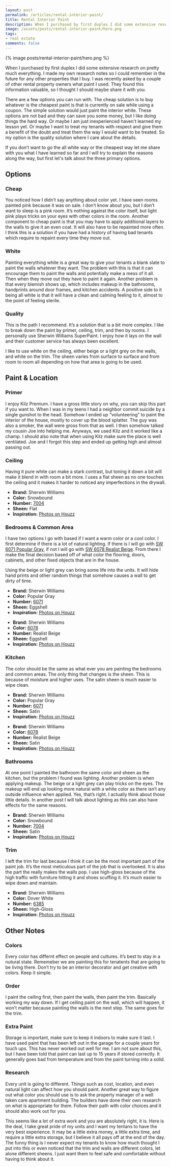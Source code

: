 ```yaml
---
layout: post
permalink: /articles/rental-interior-paint/
title: Rental Interior Paint
description: When I purchased by first duplex I did some extensive research on pretty much everything. I made my own research notes so I could remember in the future for any other properties that I buy. I was recently asked by a couple of other rental property owners what paint I used.
image: /assets/posts/rental-interior-paint/hero.png
tags:
- real estate
comments: false
---
```


<div class="hero">{% image posts/rental-interior-paint/hero.png %}</div>

<p>When I purchased by first duplex I did some extensive research on pretty much everything. I made my own research notes so I could remember in the future for any other properties that I buy. I was recently asked by a couple of other rental property owners what paint I used. They found this information valuable, so I thought I should maybe share it with you.</p>
<p>There are a few options you can run with. The cheap solution is to buy whatever is the cheapest paint is that is currently on sale while using a coupon. The simple solution would just paint the interior white. These options are not bad and they can save you some money, but I like doing things the hard way. Or maybe I am just inexperienced haven't learned my lesson yet. Or maybe I want to treat my tenants with respect and give them a benefit of the doubt and treat them the way I would want to be treated. So my option is the quality solution where I care about the details.</p>
<p>If you don’t want to go the all white way or the cheapest way let me share with you what I have learned so far and I will try to explain the reasons along the way, but first let's talk about the three primary options.</p>

<h2>Options</h2>
<h3>Cheap</h3>
<p>You noticed how I didn’t say anything about color yet. I have seen rooms painted pink because it was on sale. I don’t know about you, but I don’t want to sleep is a pink room. It’s nothing against the color itself, but light pink plays tricks on your eyes with other colors in the room. Another component to cheap paint is that you may have to apply additional layers to the walls to give it an even coat. It will also have to be repainted more often. I think this is a solution if you have had a history of having bad tenants which require to repaint every time they move out.</p>

<h3>White</h3>
<p>Painting everything white is a great way to give your tenants a blank slate to paint the walls whatever they want. The problem with this is that it can encourage them to paint the walls and potentially make a mess of it all. Then when they move out they have to paint it again. Another problem is that every blemish shows up, which includes makeup in the bathrooms, handprints around door frames, and kitchen accidents. A positive side to it being all white is that it will have a clean and calming feeling to it, almost to the point of feeling sterile.</p>

<h3>Quality</h3>
<p>This is the path I recommend. It’s a solution that is a bit more complex. I like to break down the paint by primer, ceiling, trim, and then by rooms. I personally use Sherwin Williams SuperPaint. I enjoy how it lays on the wall and their customer service has always been excellent.</p>
<p>I like to use white on the ceiling, either beige or a light grey on the walls, and white on the trim. The sheen varies from surface to surface and from room to room all depending on how that area is going to be used.</p>

<h2>Paint &amp; Location</h2>
<h3>Primer</h3>
<p>I enjoy Kilz Premium. I have a gross little story on why, you can skip this part if you want to. When I was in my teens I had a neighbor commit suicide by a single gunshot to the head. Somehow I ended up “volunteering” to paint the interior of the house, mostly to cover up the blood splatter. The guy was also a smoker, the wall were gross from that as well. I then somehow talked my cousin Joe into helping me. Anyways, we used Kilz and it worked like a champ. I should also note that when using Kilz make sure the place is well ventilated. Joe and I forgot this step and ended up getting high and almost passing out.</p>

<h3>Ceiling</h3>
<p>Having it pure white can make a stark contrast, but toning it down a bit will make it blend in with room a bit more. I uses a flat sheen as no one touches the ceiling and it makes it harder to noticed any imperfections in the drywall.</p>

<ul>
  <li><strong>Brand:</strong> Sherwin Williams</li>
  <li><strong>Color:</strong> Snowbound</li>
  <li><strong>Number:</strong> <a href="http://www.sherwin-williams.com/homeowners/color/find-and-explore-colors/paint-colors-by-family/sw7004-snowbound/#/7004/?s=coordinatingColors&p=PS0">7004</a></li>
  <li><strong>Sheen:</strong> Flat</li>
  <li><strong>Inspiration:</strong> <a href="http://www.houzz.com/photos/query/sw-7004-Snowbound">Photos on Houzz</a></li>
</ul>

<h3>Bedrooms &amp; Common Area</h3>
<p>I have two options I go with based if I want a warm color or a cool color. I first determine if there is a lot of natural lighting. If there is I will go with <a href="http://www.sherwin-williams.com/homeowners/color/find-and-explore-colors/paint-colors-by-family/sw6071-popular-gray/#/6071/?s=coordinatingColors&p=PS0">SW 6071 Popular Gray</a>, if not I will go with <a href="https://www.sherwin-williams.com/homeowners/color/find-and-explore-colors/paint-colors-by-family/SW6078/#/6078/?s=coordinatingColors&p=PS0">SW 6078 Realist Beige</a>. From there I make the final decision based off of what color the flooring, doors, cabinets, and other fixed objects that are in the house.</p>
<p>Using the beige or light grey can bring some life into the units. It will hide hand prints and other random things that somehow causes a wall to get dirty of time.</p>

<ul>
  <li><strong>Brand:</strong> Sherwin Williams</li>
  <li><strong>Color:</strong> Popular Gray</li>
  <li><strong>Number:</strong> <a href="http://www.sherwin-williams.com/homeowners/color/find-and-explore-colors/paint-colors-by-family/sw6071-popular-gray/#/6071/?s=coordinatingColors&p=PS0">6071</a></li>
  <li><strong>Sheen:</strong> Eggshell</li>
  <li><strong>Inspiration:</strong> <a href="http://www.houzz.com/photos/query/sw-6071-Popular-Gray">Photos on Houzz</a></li>
</ul>

<ul>
  <li><strong>Brand:</strong> Sherwin Williams</li>
  <li><strong>Color:</strong> <a href="https://www.sherwin-williams.com/homeowners/color/find-and-explore-colors/paint-colors-by-family/SW6078/#/6078/?s=coordinatingColors&p=PS0">6078</a></li>
  <li><strong>Number:</strong> Realist Beige</li>
  <li><strong>Sheen:</strong> Eggshell</li>
  <li><strong>Inspiration:</strong> <a href="http://www.houzz.com/photos/query/sw-6078-Realist-Beige">Photos on Houzz</a></li>
</ul>

<h3>Kitchen</h3>
<p>The color should be the same as what ever you are painting the bedrooms and common areas. The only thing that changes is the sheen. This is because of moisture and higher uses. The satin sheen is much easier to wipe clean.</p>

<ul>
  <li><strong>Brand:</strong> Sherwin Williams</li>
  <li><strong>Color:</strong> Popular Gray</li>
  <li><strong>Number:</strong> <a href="http://www.sherwin-williams.com/homeowners/color/find-and-explore-colors/paint-colors-by-family/sw6071-popular-gray/#/6071/?s=coordinatingColors&p=PS0">6071</a></li>
  <li><strong>Sheen:</strong> Satin</li>
  <li><strong>Inspiration:</strong> <a href="http://www.houzz.com/photos/query/sw-6071-Popular-Gray">Photos on Houzz</a></li>
</ul>

<ul>
  <li><strong>Brand:</strong> Sherwin Williams</li>
  <li><strong>Color:</strong> <a href="https://www.sherwin-williams.com/homeowners/color/find-and-explore-colors/paint-colors-by-family/SW6078/#/6078/?s=coordinatingColors&p=PS0">6078</a></li>
  <li><strong>Number:</strong> Realist Beige</li>
  <li><strong>Sheen:</strong> Satin</li>
  <li><strong>Inspiration:</strong> <a href="http://www.houzz.com/photos/query/sw-6078-Realist-Beige">Photos on Houzz</a></li>
</ul>

<h3>Bathrooms</h3>
<p>At one point I painted the bathroom the same color and sheen as the kitchen, but the problem I found was lighting. Another problem is when applying makeup. The beige or a light grey can play tricks on the eyes. The makeup will end up looking more natural with a white color as there isn’t any outside influence when applied. Yes, that’s right. I actually think about those little details. In another post I will talk about lighting as this can also have effects for the same reasons.</p>

<ul>
  <li><strong>Brand:</strong> Sherwin Williams</li>
  <li><strong>Color:</strong> Snowbound</li>
  <li><strong>Number:</strong> <a href="http://www.sherwin-williams.com/homeowners/color/find-and-explore-colors/paint-colors-by-family/sw7004-snowbound/#/7004/?s=coordinatingColors&p=PS0">7004</a></li>
  <li><strong>Sheen:</strong> Satin</li>
  <li><strong>Inspiration:</strong> <a href="http://www.houzz.com/photos/query/sw-7004-Snowbound">Photos on Houzz</a></li>
</ul>

<h3>Trim</h3>
<p>I left the trim for last because I think it can be the most important part of the paint job. It’s the most meticulous part of the job that is overlooked. It is also the part the really makes the walls pop. I use high-gloss because of the high traffic with furniture hitting it and shoes scuffing it. It’s much easier to wipe down and maintain.</p>

<ul>
<li><strong>Brand:</strong> Sherwin Williams</li>
<li><strong>Color:</strong> Dover White</li>
<li><strong>Number:</strong> <a href="https://www.sherwin-williams.com/homeowners/color/find-and-explore-colors/paint-colors-by-family/SW6385/#/6385/?s=coordinatingColors&p=PS0">6385</a></li>
<li><strong>Sheen:</strong> High-Gloss</li>
<li><strong>Inspiration:</strong> <a href="http://www.houzz.com/photos/query/sw-6385-dover-white">Photos on Houzz</a></li>
</ul>

<h2>Other Notes</h2>
<h3>Colors</h3>
<p>Every color has differnt effect on people and cultures. It’s best to stay in a nutural state. Rememeber we are painting this for tenatents that are going to be living there. Don’t try to be an interior decorator and get creative with colors. Keep it simple.</p>

<h3>Order</h3>
<p>I paint the ceiling first, then paint the walls, then paint the trim. Basically working my way down. If I get ceiling paint on the wall, which will happen, it won’t matter because painting the walls is the next step. The same goes for the trim.</p>

<h3>Extra Paint</h3>
<p>Storage is important, make sure to keep it indoors to make sure it last. I have used paint that has been left out in the garage for a couple years for touch ups. This has never worked out well for me. I am not sure about this, but I have been told that paint can last up to 15 years if stored correctly. It generally goes bad from temperature and from the paint turning into a solid.</p>

<h3>Research</h3>
<p>Every unit is going to different. Things such as cost, location, and even natural light can affect how you should paint. Another great way to figure out what color you should use is to ask the property manager of a well taken care apartment building. The builders have done their own research on what is appropriate for them. Follow their path with color choices and it should also work out for you.</p>
<p>This seems like a lot of extra work and you are absolutely right, it is. Here is the deal, I take great pride of my units and I want my tentans to have the very best experience. It may be a little extra money, a little extra time, and require a little extra storage, but I believe it all pays off at the end of the day. The funny thing is I never expect my tenants to know how much thought I put into this or even noticed that the trim and walls are different colors, let alone different sheens. I just want them to feel safe and comfortable without having to think about it.</p>
